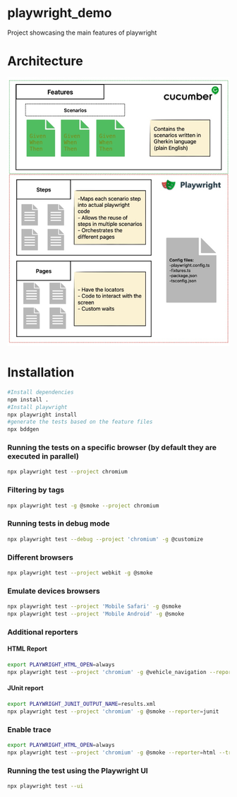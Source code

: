 # playwright_demo
Project showcasing the main features of playwright

# Architecture

![architecture](architecture.jpg)


# Installation
```bash
#Install dependencies
npm install .
#Install playwright
npx playwright install
#generate the tests based on the feature files
npx bddgen
```

### Running the tests on a specific browser (by default they are executed in parallel)
```bash
npx playwright test --project chromium
```


### Filtering by tags
```bash
npx playwright test -g @smoke --project chromium
```

### Running tests in debug mode
```bash
npx playwright test --debug --project 'chromium' -g @customize
```

### Different browsers
```bash
npx playwright test --project webkit -g @smoke
```

### Emulate devices browsers
```bash
npx playwright test --project 'Mobile Safari' -g @smoke
npx playwright test --project 'Mobile Android' -g @smoke
```

### Additional reporters
#### HTML Report
```bash
export PLAYWRIGHT_HTML_OPEN=always
npx playwright test --project 'chromium' -g @vehicle_navigation --reporter=html
```
#### JUnit report
```bash
export PLAYWRIGHT_JUNIT_OUTPUT_NAME=results.xml
npx playwright test --project 'chromium' -g @smoke --reporter=junit
```

### Enable trace
```bash
export PLAYWRIGHT_HTML_OPEN=always
npx playwright test --project 'chromium' -g @smoke --reporter=html --trace on
```

### Running the test using the Playwright UI
```bash
npx playwright test --ui
```
